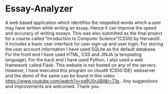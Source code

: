 # Essay-Analyzer
A web based application which identifies the mispelled words which a user may have written while writing an essay. 
Hence it can improve the speed and accuracy of writing essays.
This was also submitted as the final project for a course called "Inroduction to Computer Science"(CS50) by HarvardX.
It includes a basic user interface for user sign-up and user login.
For storing the user account information I have used SQLite as the default database.
For the front end I have used HTML, CSS and JINJA (a templating language).
For the back end I have used Python. I also used a web framework called Flask.
This website is not hosted on any of the servers. 
However, I have executed this program on cloud9 (CS50 IDE) webserver and the demo of the same can be found in this video https://www.youtube.com/watch?v=sg9U0rJiBjI&t=73s .
Any suggestions and improvements are welcomed.
Thank you.
